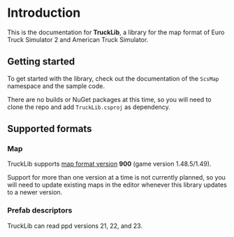 # Introduction

This is the documentation for **TruckLib**, a library for the map format of Euro Truck Simulator 2 and American Truck Simulator.

## Getting started
To get started with the library, check out the documentation of the `ScsMap` namespace and the sample code.

There are no builds or NuGet packages at this time, so you will need to clone the repo and add `TruckLib.csproj` as dependency.

## Supported formats

### Map

TruckLib supports [map format version](https://github.com/sk-zk/map-docs/wiki/Map-format-version) **900** (game version 1.48.5/1.49).

Support for more than one version at a time is not currently planned, so you will need to update existing maps in the editor
whenever this library updates to a newer version.

### Prefab descriptors

TruckLib can read ppd versions 21, 22, and 23.
